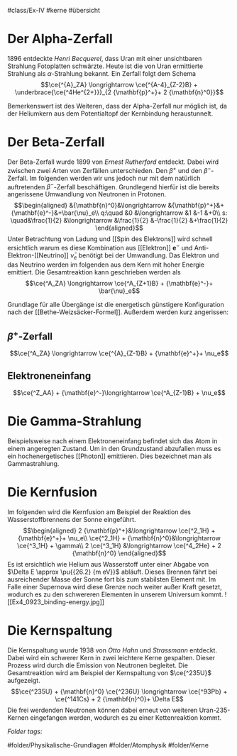 #class/Ex-IV #kerne #übersicht 
# Der Alpha-Zerfall

1896 entdeckte *Henri Becquerel*, dass Uran mit einer unsichtbaren Strahlung Fotoplatten schwärzte. Heute ist die von Uran ermittierte Strahlung als $\alpha$-Strahlung bekannt. Ein Zerfall folgt dem Schema $$\ce{^{A}_ZA} \longrightarrow \ce{^{A-4}_{Z-2}B} + \underbrace{\ce{^4He^{2+}}}_{2 {\mathbf{p}^+}+ 2 {\mathbf{n}^0}}$$

Bemerkenswert ist des Weiteren, dass der Alpha-Zerfall nur möglich ist, da der Heliumkern aus dem Potentialtopf der Kernbindung heraustunnelt.

# Der Beta-Zerfall

Der Beta-Zerfall wurde 1899 von *Ernest Rutherford* entdeckt. Dabei wird zwischen zwei Arten von Zerfällen unterschieden. Den $\beta^+$ und den $\beta^-$-Zerfall. Im folgenden werden wir uns jedoch nur mit dem natürlich auftretenden $\beta^-$-Zerfall beschäftigen. Grundlegend hierfür ist die bereits angerissene Umwandlung von Neutronen in Protonen. $$\begin{aligned}
        &{\mathbf{n}^0}&\longrightarrow &{\mathbf{p}^+}&+{\mathbf{e}^-}&+\bar{\nu}_e\\
        q:\quad &0 &\longrightarrow &1  &-1 &+0\\
        s: \quad&\frac{1}{2} &\longrightarrow &\frac{1}{2} &-\frac{1}{2} &+\frac{1}{2}
    \end{aligned}$$ Unter Betrachtung von Ladung und [[Spin des Elektrons]] wird schnell ersichtlich warum es diese Kombination aus [[Elektron]] $\mathbf{e}^-$ und Anti-Elektron-[[Neutrino]] $\bar{\nu}_e$ benötigt bei der Umwandlung. Das Elektron und das Neutrino werden im folgenden aus dem Kern mit hoher Energie emittiert. Die Gesamtreaktion kann geschrieben werden als $$\ce{^A_ZA} \longrightarrow \ce{^A_{Z+1}B} + {\mathbf{e}^-}+ \bar{\nu}_e$$

Grundlage für alle Übergänge ist die energetisch günstigere Konfiguration nach der [[Bethe-Weizsäcker-Formel]].
Außerdem werden kurz angerissen:

## $\beta^+$-Zerfall

   $$\ce{^A_ZA} \longrightarrow \ce{^{A}_{Z-1}B} + {\mathbf{e}^+}+ \nu_e$$

## Elektroneneinfang

  $$\ce{^Z_AA} + {\mathbf{e}^-}\longrightarrow \ce{^A_{Z-1}B} + \nu_e$$

# Die Gamma-Strahlung

Beispielsweise nach einem Elektroneneinfang befindet sich das Atom in einem angeregten Zustand. Um in den Grundzustand abzufallen muss es ein hochenergetisches [[Photon]] emittieren. Dies bezeichnet man als Gammastrahlung.

# Die Kernfusion

Im folgenden wird die Kernfusion am Beispiel der Reaktion des Wasserstoffbrennens der Sonne eingeführt. $$\begin{aligned}
        2 {\mathbf{p}^+}&\longrightarrow \ce{^2_1H} + {\mathbf{e}^+}+ \nu_e\\
        \ce{^2_1H} + {\mathbf{n}^0}&\longrightarrow \ce{^3_1H} + \gamma\\
        2 \ce{^3_1H} &\longrightarrow \ce{^4_2He} + 2 {\mathbf{n}^0}
    \end{aligned}$$ Es ist ersichtlich wie Helium aus Wasserstoff unter einer Abgabe von $\Delta E \approx \pu{{26.2} {m eV}}$ abläuft. Dieses Brennen fährt bei ausreichender Masse der Sonne fort bis zum stabilsten Element mit. Im Falle einer Supernova wird diese Grenze noch weiter außer Kraft gesetzt, wodurch es zu den schwereren Elementen in unserem Universum kommt.
![[Ex4_0923_binding-energy.jpg]]

# Die Kernspaltung

Die Kernspaltung wurde 1938 von *Otto Hahn* und *Strassmann* entdeckt. Dabei wird ein schwerer Kern in zwei leichtere Kerne gespalten. Dieser Prozess wird durch die Emission von Neutronen begleitet. Die Gesamtreaktion wird am Beispiel der Kernspaltung von $\ce{^235U}$ aufgezeigt. $$\ce{^235U} + {\mathbf{n}^0} \ce{^236U} \longrightarrow \ce{^93Pb} + \ce{^141Cs} + 2 {\mathbf{n}^0}+ \Delta E$$ Die frei werdenden Neutronen können dabei erneut von weiteren Uran-235-Kernen eingefangen werden, wodurch es zu einer Kettenreaktion kommt.



 *Folder tags:*

#folder/Physikalische-Grundlagen #folder/Atomphysik #folder/Kerne
